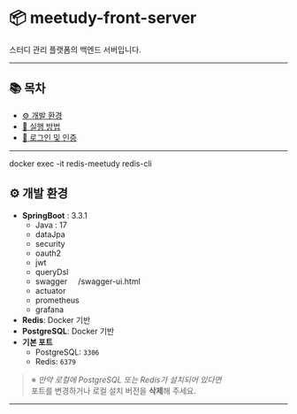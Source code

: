 # 📦 meetudy-front-server

스터디 관리 플랫폼의 백엔드 서버입니다.

---

## 📚 목차

- [⚙️ 개발 환경](#-개발-환경)
- [🚀 실행 방법](./Settings/setting/serviceRun.md)
- [🔐 로그인 및 인증](./Settings/auth/auth.md)

---
docker exec -it redis-meetudy redis-cli

## ⚙️ 개발 환경
- **SpringBoot** : 3.3.1
  - Java : 17
  - dataJpa
  - security
  - oauth2
  - jwt
  - queryDsl
  - swagger  &nbsp;&nbsp;&nbsp; /swagger-ui.html
  - actuator
  - prometheus
  - grafana
- **Redis**: Docker 기반  
- **PostgreSQL**: Docker 기반  
- **기본 포트**
  - PostgreSQL: `3306`
  - Redis: `6379`
    
>  ※ *만약 로컬에 PostgreSQL 또는 Redis가 설치되어 있다면*  
> 포트를 변경하거나 로컬 설치 버전을 **삭제**해 주세요.

---


